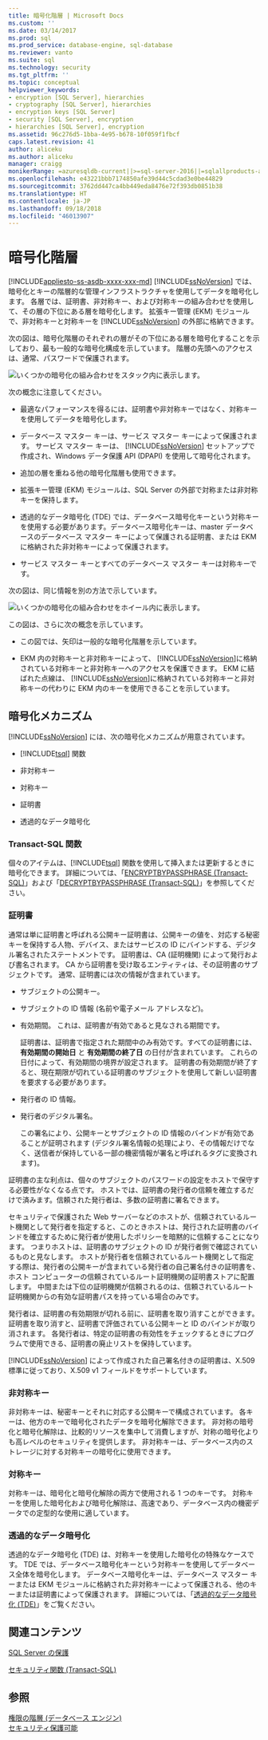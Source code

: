 ```yaml
---
title: 暗号化階層 | Microsoft Docs
ms.custom: ''
ms.date: 03/14/2017
ms.prod: sql
ms.prod_service: database-engine, sql-database
ms.reviewer: vanto
ms.suite: sql
ms.technology: security
ms.tgt_pltfrm: ''
ms.topic: conceptual
helpviewer_keywords:
- encryption [SQL Server], hierarchies
- cryptography [SQL Server], hierarchies
- encryption keys [SQL Server]
- security [SQL Server], encryption
- hierarchies [SQL Server], encryption
ms.assetid: 96c276d5-1bba-4e95-b678-10f059f1fbcf
caps.latest.revision: 41
author: aliceku
ms.author: aliceku
manager: craigg
monikerRange: =azuresqldb-current||>=sql-server-2016||=sqlallproducts-allversions||>=sql-server-linux-2017||=azuresqldb-mi-current
ms.openlocfilehash: e43221bbb7174850afe39d44c5cdad3e0be44829
ms.sourcegitcommit: 3762dd447ca4bb449eda8476e72f393db0851b38
ms.translationtype: HT
ms.contentlocale: ja-JP
ms.lasthandoff: 09/18/2018
ms.locfileid: "46013907"
---
```

# <a name="encryption-hierarchy"></a>暗号化階層
[!INCLUDE[appliesto-ss-asdb-xxxx-xxx-md](../../../includes/appliesto-ss-asdb-xxxx-xxx-md.md)]
  [!INCLUDE[ssNoVersion](../../../includes/ssnoversion-md.md)] では、暗号化とキーの階層的な管理インフラストラクチャを使用してデータを暗号化します。 各層では、証明書、非対称キー、および対称キーの組み合わせを使用して、その層の下位にある層を暗号化します。 拡張キー管理 (EKM) モジュールで、非対称キーと対称キーを [!INCLUDE[ssNoVersion](../../../includes/ssnoversion-md.md)] の外部に格納できます。  
  
 次の図は、暗号化階層のそれぞれの層がその下位にある層を暗号化することを示しており、最も一般的な暗号化構成を示しています。 階層の先頭へのアクセスは、通常、パスワードで保護されます。  
  
 ![いくつかの暗号化の組み合わせをスタック内に表示します。](../../../relational-databases/security/encryption/media/encryption-hierarchy-stack.gif "いくつかの暗号化の組み合わせをスタック内に表示します。")  
  
 次の概念に注意してください。  
  
-   最適なパフォーマンスを得るには、証明書や非対称キーではなく、対称キーを使用してデータを暗号化します。  
  
-   データベース マスター キーは、サービス マスター キーによって保護されます。 サービス マスター キーは、 [!INCLUDE[ssNoVersion](../../../includes/ssnoversion-md.md)] セットアップで作成され、Windows データ保護 API (DPAPI) を使用して暗号化されます。  
  
-   追加の層を重ねる他の暗号化階層も使用できます。  
  
-   拡張キー管理 (EKM) モジュールは、SQL Server の外部で対称または非対称キーを保持します。  
  
-   透過的なデータ暗号化 (TDE) では、データベース暗号化キーという対称キーを使用する必要があります。データベース暗号化キーは、master データベースのデータベース マスター キーによって保護される証明書、または EKM に格納された非対称キーによって保護されます。  
  
-   サービス マスター キーとすべてのデータベース マスター キーは対称キーです。  
  
 次の図は、同じ情報を別の方法で示しています。  
  
 ![いくつかの暗号化の組み合わせをホイール内に表示します。](../../../relational-databases/security/encryption/media/encryption-hierarchy-wheel.gif "いくつかの暗号化の組み合わせをホイール内に表示します。")  
  
 この図は、さらに次の概念を示しています。  
  
-   この図では、矢印は一般的な暗号化階層を示しています。  
  
-   EKM 内の対称キーと非対称キーによって、 [!INCLUDE[ssNoVersion](../../../includes/ssnoversion-md.md)]に格納されている対称キーと非対称キーへのアクセスを保護できます。 EKM に結ばれた点線は、 [!INCLUDE[ssNoVersion](../../../includes/ssnoversion-md.md)]に格納されている対称キーと非対称キーの代わりに EKM 内のキーを使用できることを示しています。  
  
## <a name="encryption-mechanisms"></a>暗号化メカニズム  
 [!INCLUDE[ssNoVersion](../../../includes/ssnoversion-md.md)] には、次の暗号化メカニズムが用意されています。  
  
-   [!INCLUDE[tsql](../../../includes/tsql-md.md)] 関数  
  
-   非対称キー  
  
-   対称キー  
  
-   証明書  
  
-   透過的なデータ暗号化  
  
### <a name="transact-sql-functions"></a>Transact-SQL 関数  
 個々のアイテムは、[!INCLUDE[tsql](../../../includes/tsql-md.md)] 関数を使用して挿入または更新するときに暗号化できます。 詳細については、「[ENCRYPTBYPASSPHRASE &#40;Transact-SQL&#41;](../../../t-sql/functions/encryptbypassphrase-transact-sql.md)」および「[DECRYPTBYPASSPHRASE &#40;Transact-SQL&#41;](../../../t-sql/functions/decryptbypassphrase-transact-sql.md)」を参照してください。  
  
### <a name="certificates"></a>証明書  
 通常は単に証明書と呼ばれる公開キー証明書は、公開キーの値を、対応する秘密キーを保持する人物、デバイス、またはサービスの ID にバインドする、デジタル署名されたステートメントです。 証明書は、CA (証明機関) によって発行および書名されます。 CA から証明書を受け取るエンティティは、その証明書のサブジェクトです。 通常、証明書には次の情報が含まれています。  
  
-   サブジェクトの公開キー。  
  
-   サブジェクトの ID 情報 (名前や電子メール アドレスなど)。  
  
-   有効期間。 これは、証明書が有効であると見なされる期間です。  
  
     証明書は、証明書で指定された期間中のみ有効です。すべての証明書には、 **有効期間の開始日** と **有効期間の終了日** の日付が含まれています。 これらの日付によって、有効期間の境界が設定されます。 証明書の有効期間が終了すると、現在期限が切れている証明書のサブジェクトを使用して新しい証明書を要求する必要があります。  
  
-   発行者の ID 情報。  
  
-   発行者のデジタル署名。  
  
     この署名により、公開キーとサブジェクトの ID 情報のバインドが有効であることが証明されます (デジタル署名情報の処理により、その情報だけでなく、送信者が保持している一部の機密情報が署名と呼ばれるタグに変換されます)。  
  
 証明書の主な利点は、個々のサブジェクトのパスワードの設定をホストで保守する必要性がなくなる点です。 ホストでは、証明書の発行者の信頼を確立するだけで済みます。信頼された発行者は、多数の証明書に署名できます。  
  
 セキュリティで保護された Web サーバーなどのホストが、信頼されているルート機関として発行者を指定すると、このときホストは、発行された証明書のバインドを確立するために発行者が使用したポリシーを暗黙的に信頼することになります。 つまりホストは、証明書のサブジェクトの ID が発行者側で確認されているものと見なします。 ホストが発行者を信頼されているルート機関として指定する際は、発行者の公開キーが含まれている発行者の自己署名付きの証明書を、ホスト コンピューターの信頼されているルート証明機関の証明書ストアに配置します。 中間または下位の証明機関が信頼されるのは、信頼されているルート証明機関からの有効な証明書パスを持っている場合のみです。  
  
 発行者は、証明書の有効期限が切れる前に、証明書を取り消すことができます。 証明書を取り消すと、証明書で評価されている公開キーと ID のバインドが取り消されます。 各発行者は、特定の証明書の有効性をチェックするときにプログラムで使用できる、証明書の廃止リストを保持しています。  
  
 [!INCLUDE[ssNoVersion](../../../includes/ssnoversion-md.md)] によって作成された自己署名付きの証明書は、X.509 標準に従っており、X.509 v1 フィールドをサポートしています。  
  
### <a name="asymmetric-keys"></a>非対称キー  
 非対称キーは、秘密キーとそれに対応する公開キーで構成されています。 各キーは、他方のキーで暗号化されたデータを暗号化解除できます。 非対称の暗号化と暗号化解除は、比較的リソースを集中して消費しますが、対称の暗号化よりも高レベルのセキュリティを提供します。 非対称キーは、データベース内のストレージに対する対称キーの暗号化に使用できます。  
  
### <a name="symmetric-keys"></a>対称キー  
 対称キーは、暗号化と暗号化解除の両方で使用される 1 つのキーです。 対称キーを使用した暗号化および暗号化解除は、高速であり、データベース内の機密データでの定型的な使用に適しています。  
  
### <a name="transparent-data-encryption"></a>透過的なデータ暗号化  
 透過的なデータ暗号化 (TDE) は、対称キーを使用した暗号化の特殊なケースです。 TDE では、データベース暗号化キーという対称キーを使用してデータベース全体を暗号化します。 データベース暗号化キーは、データベース マスター キーまたは EKM モジュールに格納された非対称キーによって保護される、他のキーまたは証明書によって保護されます。 詳細については、「[透過的なデータ暗号化 &#40;TDE&#41;](../../../relational-databases/security/encryption/transparent-data-encryption.md)」をご覧ください。  
  
## <a name="related-content"></a>関連コンテンツ  
 [SQL Server の保護](../../../relational-databases/security/securing-sql-server.md)  
  
 [セキュリティ関数 &#40;Transact-SQL&#41;](../../../t-sql/functions/security-functions-transact-sql.md)  
  
## <a name="see-also"></a>参照  
 [権限の階層 &#40;データベース エンジン&#41;](../../../relational-databases/security/permissions-hierarchy-database-engine.md)   
 [セキュリティ保護可能](../../../relational-databases/security/securables.md)  
  
  
